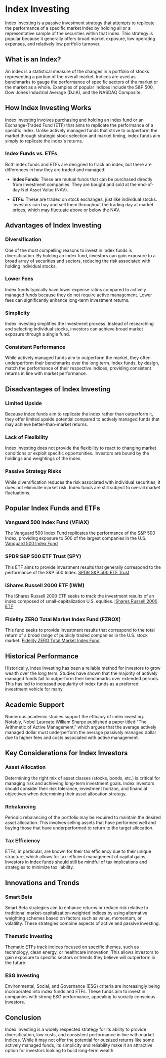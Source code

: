 # Index Investing

Index investing is a passive investment strategy that attempts to replicate the performance of a specific market index by holding all or a representative sample of the securities within that index. This strategy is popular because it generally offers broad market exposure, low operating expenses, and relatively low portfolio turnover.

## What is an Index?

An index is a statistical measure of the changes in a portfolio of stocks representing a portion of the overall market. Indices are used as benchmarks to gauge the performance of specific sectors of the market or the market as a whole. Examples of popular indices include the S&P 500, Dow Jones Industrial Average (DJIA), and the NASDAQ Composite.

## How Index Investing Works

Index investing involves purchasing and holding an index fund or an Exchange-Traded Fund (ETF) that aims to replicate the performance of a specific index. Unlike actively managed funds that strive to outperform the market through strategic stock selection and market timing, index funds aim simply to replicate the index's returns.

### Index Funds vs. ETFs

Both index funds and ETFs are designed to track an index, but there are differences in how they are traded and managed:

- **Index Funds:** These are mutual funds that can be purchased directly from investment companies. They are bought and sold at the end-of-day Net Asset Value (NAV).
  
- **ETFs:** These are traded on stock exchanges, just like individual stocks. Investors can buy and sell them throughout the trading day at market prices, which may fluctuate above or below the NAV.

## Advantages of Index Investing

### Diversification

One of the most compelling reasons to invest in index funds is diversification. By holding an index fund, investors can gain exposure to a broad array of securities and sectors, reducing the risk associated with holding individual stocks.

### Lower Fees

Index funds typically have lower expense ratios compared to actively managed funds because they do not require active management. Lower fees can significantly enhance long-term investment returns.

### Simplicity

Index investing simplifies the investment process. Instead of researching and selecting individual stocks, investors can achieve broad market exposure through a single fund.

### Consistent Performance

While actively managed funds aim to outperform the market, they often underperform their benchmarks over the long term. Index funds, by design, match the performance of their respective indices, providing consistent returns in line with market performance.

## Disadvantages of Index Investing

### Limited Upside

Because index funds aim to replicate the index rather than outperform it, they offer limited upside potential compared to actively managed funds that may achieve better-than-market returns.

### Lack of Flexibility

Index investing does not provide the flexibility to react to changing market conditions or exploit specific opportunities. Investors are bound by the holdings and weightings of the index.

### Passive Strategy Risks

While diversification reduces the risk associated with individual securities, it does not eliminate market risk. Index funds are still subject to overall market fluctuations.

## Popular Index Funds and ETFs

### Vanguard 500 Index Fund (VFIAX)

The Vanguard 500 Index Fund replicates the performance of the S&P 500 Index, providing exposure to 500 of the largest companies in the U.S. [Vanguard 500 Index Fund](https://investor.vanguard.com/mutual-funds/profile/VFIAX)

### SPDR S&P 500 ETF Trust (SPY)

This ETF aims to provide investment results that generally correspond to the performance of the S&P 500 Index. [SPDR S&P 500 ETF Trust](https://www.ssga.com/us/en/individual/etfs/funds/spdr-sp-500-etf-trust-spy)

### iShares Russell 2000 ETF (IWM)

The iShares Russell 2000 ETF seeks to track the investment results of an index composed of small-capitalization U.S. equities. [iShares Russell 2000 ETF](https://www.ishares.com/us/products/239710/ishares-russell-2000-etf)

### Fidelity ZERO Total Market Index Fund (FZROX)

This fund seeks to provide investment results that correspond to the total return of a broad range of publicly traded companies in the U.S. stock market. [Fidelity ZERO Total Market Index Fund](https://www.fidelity.com/mutual-funds/fidelity-funds/overview)

## Historical Performance

Historically, index investing has been a reliable method for investors to grow wealth over the long term. Studies have shown that the majority of actively managed funds fail to outperform their benchmarks over extended periods. This has led to increased popularity of index funds as a preferred investment vehicle for many.

## Academic Support

Numerous academic studies support the efficacy of index investing. Notably, Nobel Laureate William Sharpe published a paper titled "The Arithmetic of Active Management," which argues that the average actively managed dollar must underperform the average passively managed dollar due to higher fees and costs associated with active management.

## Key Considerations for Index Investors

### Asset Allocation

Determining the right mix of asset classes (stocks, bonds, etc.) is critical for managing risk and achieving long-term investment goals. Index investors should consider their risk tolerance, investment horizon, and financial objectives when determining their asset allocation strategy.

### Rebalancing

Periodic rebalancing of the portfolio may be required to maintain the desired asset allocation. This involves selling assets that have performed well and buying those that have underperformed to return to the target allocation.

### Tax Efficiency

ETFs, in particular, are known for their tax efficiency due to their unique structure, which allows for tax-efficient management of capital gains. Investors in index funds should still be mindful of tax implications and strategies to minimize tax liability.

## Innovations and Trends

### Smart Beta

Smart Beta strategies aim to enhance returns or reduce risk relative to traditional market-capitalization-weighted indices by using alternative weighting schemes based on factors such as value, momentum, or volatility. These strategies combine aspects of active and passive investing.

### Thematic Investing

Thematic ETFs track indices focused on specific themes, such as technology, clean energy, or healthcare innovation. This allows investors to gain exposure to specific sectors or trends they believe will outperform in the future.

### ESG Investing

Environmental, Social, and Governance (ESG) criteria are increasingly being incorporated into index funds and ETFs. These funds aim to invest in companies with strong ESG performance, appealing to socially conscious investors.

## Conclusion

Index investing is a widely respected strategy for its ability to provide diversification, low costs, and consistent performance in line with market indices. While it may not offer the potential for outsized returns like some actively managed funds, its simplicity and reliability make it an attractive option for investors looking to build long-term wealth.